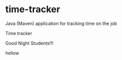# time-tracker
Java (Maven) application for tracking time on the job

Time tracker

Good Night Students!!!

hellow
